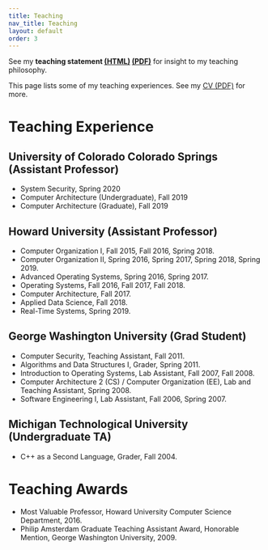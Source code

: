 ```yaml
---
title: Teaching
nav_title: Teaching
layout: default
order: 3
---
```


See my **teaching statement
[(HTML)](./bloom-teaching-statement.html)
[(PDF)](./bloom-teaching-statement.pdf)**
for insight to my teaching philosophy.

This page lists some of my
teaching experiences.
See my [CV (PDF)](./vitae-gedare.pdf) for more.

# Teaching Experience

## University of Colorado Colorado Springs (Assistant Professor)
* System Security, Spring 2020
* Computer Architecture (Undergraduate), Fall 2019
* Computer Architecture (Graduate), Fall 2019

## Howard University (Assistant Professor)
* Computer Organization I, Fall 2015, Fall 2016, Spring 2018.
* Computer Organization II, Spring 2016, Spring 2017, Spring 2018, Spring 2019.
* Advanced Operating Systems, Spring 2016, Spring 2017.
* Operating Systems, Fall 2016, Fall 2017, Fall 2018.
* Computer Architecture, Fall 2017.
* Applied Data Science, Fall 2018.
* Real-Time Systems, Spring 2019.

## George Washington University (Grad Student)
* Computer Security, Teaching Assistant, Fall 2011.
* Algorithms and Data Structures I, Grader, Spring 2011.
* Introduction to Operating Systems, Lab Assistant, Fall 2007, Fall 2008.
* Computer Architecture 2 (CS) / Computer Organization (EE), Lab and Teaching Assistant, Spring 2008.
* Software Engineering I, Lab Assistant, Fall 2006, Spring 2007.

## Michigan Technological University (Undergraduate TA)
* C++ as a Second Language, Grader, Fall 2004.

<!--
<div class="box">
    <div class="boxtop">Mentoring and Supervising Students</div>

    <div class="box">
    <div class="boxtop">George Washington University</div>
Co-supervised with Gabriel Parmer:
<ul>
	<li>Jiguo Song, <i>System Support for Predictable, Efficient Fault Recovery,</i> Ph.D. candidate.</li>
	<li>Yuxin Ren, <i>TBD (Memory Management)</i>, Ph.D. candidate.</li>
	<li>Eric Armbrust, <i>Dynamic TCB in a component-based OS,</i> B.S. '17 (est.)</li>
</ul>
Co-supervised with Rahul Simha:
<ul>
	<li>James Marshall, <i>Fault Tolerant Software for Cooperative Robotics,</i> Ph.D. candidate.</li>
	<li>Pablo Frank Bolton, <i>Interactive Prototyping of Complex Objects for Robotic Tasks,</i> Ph.D. candidate.</li>
	<li>Jennifer Hill, <i>CAPITAL Passages,</i> part of the <a href="http://letr.seas.gwu.edu/projects/capital.html">CAPITAL project</a>, Ph.D. candidate.</li>
	<li>Christopher Scotty Smith, <i>Language Development for Robotic Planning Applications,</i> M.S. May '13, now Visiting Instructor at Roanoke College.</li>
	<li>James Pizzurro, <i>CAPITAL Words,</i> part of the <a href="http://letr.seas.gwu.edu/projects/capital.html">CAPITAL project</a>, B.S. '14.
</ul>
    </div>
    <div class="box">
    <div class="boxtop"> RTEMS in 
	    <a href="https://developers.google.com/open-source/soc/?csw=1">Google Summer of Code</a> and
      <a href="http://sophia.estec.esa.int/socis/">ESA Summer of Code in Space</a>
    </div>
  <div class="boxp">

  </div><br />
  </div>
 
  <div class="box">
  <div class="boxtop">RTEMS in <a href="https://developers.google.com/open-source/gci/">Google Code-In</a></div>
  <div class="boxp">
  Notable projects I mentored by high school students who were under 18
  when they did this work include:
  <ul>
    <li>Port Rhealstone to RTEMS.</li>
    <li>Convert Autoconf and Makefile builds with the Waf build system.</li>
    <li>Create Video Tutorials for Getting Started with RTEMS.</li>
    <li>Investigate bug reports, test patches, and suggest solutions.</li>
    <li>Improve Doxygen source-code documentation in RTEMS.</li>
  </ul>
  </div><br />
  </div> 
-->

# Teaching Awards
* Most Valuable Professor, Howard University Computer Science Department, 2016.
* Philip Amsterdam Graduate Teaching Assistant Award, Honorable Mention, George Washington University, 2009.

